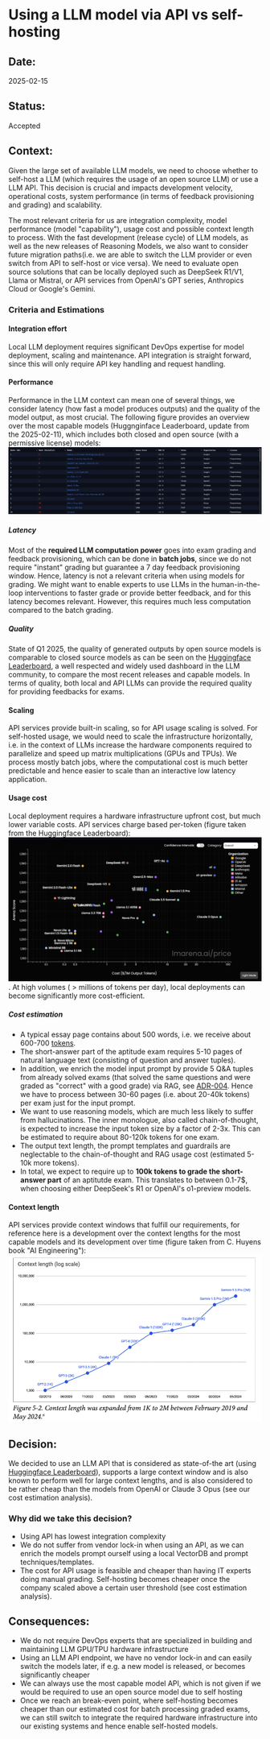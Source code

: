 # Using a LLM model via API vs self-hosting

## Date:
2025-02-15

## Status:
Accepted

## Context:
Given the large set of available LLM models, we need to choose whether to self-host a LLM (which requires the usage of an open source LLM) or use a LLM API.
This decision is crucial and impacts development velocity, operational costs, system performance (in terms of feedback provisioning and grading) and scalability.

The most relevant criteria for us are integration complexity, model performance (model "capability"), usage cost and possible context length to process. 
With the fast development (release cycle) of LLM models, as well as the new releases of Reasoning Models, we also want to consider future migration paths(i.e. we are able to switch the LLM provider or even switch from API to self-host or vice versa). 
We need to evaluate open source solutions that can be locally deployed such as DeepSeek R1/V1, Llama or Mistral, or API services from OpenAI's GPT series, Anthropics Cloud or Google's Gemini.

### Criteria and Estimations
#### Integration effort
Local LLM deployment requires significant DevOps expertise for model deployment, scaling and maintenance. API integration is straight forward, since this will only require API key handling and request handling.
#### Performance
Performance in the LLM context can mean one of several things, we consider latency (how fast a model produces outputs) and the quality of the model output, as most crucial. The following figure provides an overview over the most capable models (Huggnginface Leaderboard, update from the 2025-02-11), which includes both closed and open source (with a permissive license) models:
![Pairwise comparison of LLM capabilities](../../assets/images/model-ranking.png "Pairwise performance comparison")
##### Latency 
Most of the **required LLM computation power** goes into exam grading and feedback provisioning, which can be done in **batch jobs**, since we do not require "instant" grading but guarantee a 7 day feedback provisioning window. Hence, latency is not a relevant criteria when using models for grading. We might want to enable experts to use LLMs in the human-in-the-loop interventions to faster grade or provide better feedback, and for this latency becomes relevant. However, this requires much less computation compared to the batch grading.
##### Quality 
State of Q1 2025, the quality of generated outputs by open source models is comparable to closed source models as can be seen on the [Huggingface Leaderboard](https://lmarena.ai/), a well respected and widely used dashboard in the LLM community, to compare the most recent releases and capable models. In terms of quality, both local and API LLMs can provide the required quality for providing feedbacks for exams.
#### Scaling
API services provide built-in scaling, so for API usage scaling is solved. For self-hosted usage, we would need to scale the infrastructure horizontally, i.e. in the context of LLMs increase the hardware components required to parallelize and speed up matrix multiplications (GPUs and TPUs). We process mostly batch jobs, where the computational cost is much better predictable and hence easier to scale than an interactive low latency application.
#### Usage cost
Local deployment requires a hardware infrastructure upfront cost, but much lower variable costs. API services charge based per-token (figure taken from the Huggingface Leaderboard): ![Comparison of LLM API usage costs](../../assets/images/cost-analysis.png "Cost Comparison"). At high volumes ( > millions of tokens per day), local deployments can become significantly more cost-efficient.
##### Cost estimation
- A typical essay page contains about 500 words, i.e. we receive about 600-700 [tokens](https://help.openai.com/en/articles/4936856-what-are-tokens-and-how-to-count-them). 
- The short-answer part of the aptitude exam requires 5-10 pages of natural language text (consisting of question and answer tuples).
- In addition, we enrich the model input prompt by provide 5 Q&A tuples from already solved exams (that solved the same questions and were graded as "correct" with a good grade) via RAG, see [ADR-004](/assets/adr/ADR-004-provide-context-for-llm.md). Hence we have to process between 30-60 pages (i.e. about 20-40k tokens) per exam just for the input prompt. 
- We want to use reasoning models, which are much less likely to suffer from hallucinations. The inner monologue, also called chain-of-thought, is expected to increase the input token size by a factor of 2-3x. This can be estimated to require about 80-120k tokens for one exam.
- The output text length, the prompt templates and guardrails are neglectable to the chain-of-thought and RAG usage cost (estimated 5-10k more tokens).
- In total, we expect to require up to **100k tokens to grade the short-answer part** of an aptitutde exam. This translates to between 0.1-7$, when choosing either DeepSeek's R1 or OpenAI's o1-preview models.
#### Context length
API services provide context windows that fulfill our requirements, for reference here is a development over the context lengths for the most capable models and its development over time (figure taken from C. Huyens book "AI Engineering"):
![Context length expansion](../../assets/images/context-length.png "LLM Context Length expansion")

## Decision:
We decided to use an LLM API that is considered as state-of-the art (using [Huggingface Leaderboard](https://lmarena.ai/)), supports a large context window and is also known to perform well for large context lengths, and is also considered to be rather cheap than the models from OpenAI or Claude 3 Opus (see our cost estimation analysis). 

### Why did we take this decision?
- Using API has lowest integration complexity
- We do not suffer from vendor lock-in when using an API, as we can enrich the models prompt ourself using a local VectorDB and prompt techniques/templates.
- The cost for API usage is feasible and cheaper than having IT experts doing manual grading. Self-hosting becomes cheaper once the company scaled above a certain user threshold (see cost estimation analysis).


## Consequences:
- We do not require DevOps experts that are specialized in building and maintaining LLM GPU/TPU hardware infrastructure
- Using an LLM API endpoint, we have no vendor lock-in and can easily switch the models later, if e.g. a new model is released, or becomes significantly cheaper
- We can always use the most capable model API, which is not given if we would be required to use an open source model due to self hosting
- Once we reach an break-even point, where self-hosting becomes cheaper than our estimated cost for batch processing graded exams, we can still switch to integrate the required hardware infrastructure into our existing systems and hence enable self-hosted models.

